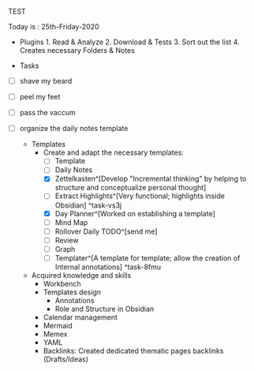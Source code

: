TEST

Today is : 25th-Friday-2020


- Plugins
       1. Read & Analyze
       2. Download & Tests
       3. Sort out the list
       4. Creates necessary Folders & Notes

- Tasks
- [ ] shave my beard 
- [ ] peel my feet
- [ ] pass the vaccum 
- [ ] organize the daily notes template



   - Templates
       -  Create and adapt the necessary templates:
           -  [ ] Template
           -  [ ] Daily Notes
           -  [x] Zettelkasten^[Develop "Incremental thinking" by helping to structure and conceptualize personal thought] 
           - [ ] Extract Highlights^[Very functional; highlights inside Obsidian] ^task-vs3j
           - [x] Day Planner^[Worked on establishing a template]
           - [ ] Mind Map 
           - [ ] Rollover Daily TODO^[send me]
           - [ ] Review
           - [ ] Graph
           - [ ] Templater^[A template for template; allow the creation of Internal annotations] ^task-8fmu

   - Acquired knowledge and skills
       - Workbench
       - Templates design
           * Annotations 
           * Role and Structure in Obsidian
       - Calendar management
       - Mermaid
       - Memex
       - YAML
       - Backlinks: Created dedicated thematic pages backlinks  (Drafts/Ideas)



 
